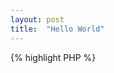 ```yaml
---
layout: post
title:  "Hello World"
---
```

{% highlight PHP %}
<?php
echo 'Hello World!';
{% endhighlight %}